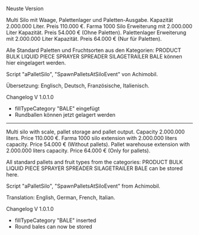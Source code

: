 Neuste Version

Multi Silo mit Waage, Palettenlager und Paletten-Ausgabe. Kapazität 2.000.000 Liter. Preis 110.000 €.
Farma 1000 Silo Erweiterung mit 2.000.000 Liter Kapazität. Preis 54.000 € (Ohne Paletten).
Palettenlager Erweiterung mit 2.000.000 Liter Kapazität. Preis 64.000 € (Nur für Paletten).

Alle Standard Paletten und Fruchtsorten aus den Kategorien: PRODUCT BULK LIQUID PIECE SPRAYER SPREADER SILAGETRAILER BALE können hier eingelagert werden.

Script "aPalletSilo", "SpawnPalletsAtSiloEvent" von Achimobil.

Übersetzung: Englisch, Deutsch, Französische, Italienisch.

Changelog V 1.0.1.0
- fillTypeCategory "BALE" eingefügt
- Rundballen können jetzt gelagert werden

------------------------------------------------------------

Multi silo with scale, pallet storage and pallet output. Capacity 2.000.000 liters. Price 110.000 €.
Farma 1000 silo extension with 2.000.000 liters capacity. Price 54.000 € (Without pallets).
Pallet warehouse extension with 2.000.000 liters capacity. Price 64.000 € (Only for pallets).

All standard pallets and fruit types from the categories: PRODUCT BULK LIQUID PIECE SPRAYER SPREADER SILAGETRAILER BALE can be stored here.

Script "aPalletSilo", "SpawnPalletsAtSiloEvent" from Achimobil.

Translation: English, German, French, Italian.

Changelog V 1.0.1.0
- fillTypeCategory "BALE" inserted
- Round bales can now be stored
